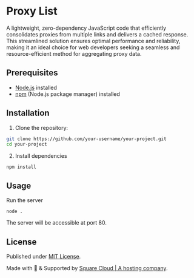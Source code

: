 # Proxy List

A lightweight, zero-dependency JavaScript code that efficiently consolidates proxies from multiple links and delivers a cached response. This streamlined solution ensures optimal performance and reliability, making it an ideal choice for web developers seeking a seamless and resource-efficient method for aggregating proxy data.

## Prerequisites

- [Node.js](https://nodejs.org/) installed
- [npm](https://www.npmjs.com/) (Node.js package manager) installed

## Installation

1. Clone the repository:

```bash
git clone https://github.com/your-username/your-project.git
cd your-project
```
    
2. Install dependencies
```
npm install
```

## Usage
Run the server
```
node .
```

The server will be accessible at port 80.

## License

Published under [MIT License](./LICENSE).

Made with 💙 & Supported by [Square Cloud | A hosting company](https://squarecloud.app).